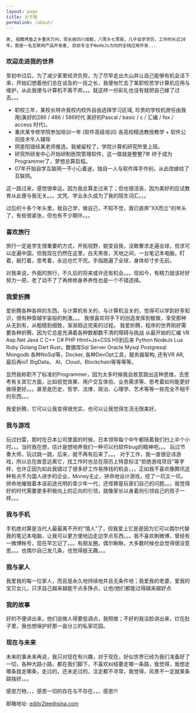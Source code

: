 ```yaml
---
layout: page
title: 关于我
permalink: /about/
---
```

```
男, 祖籍烤鱼之乡重庆万州，现长居四川成都，八零头七零尾，几乎自学学历，工作时长近20年。我是一名互联网产品开发者, 目前专注于NodeJs方向的全栈应用开发...
```

### 欢迎走进我的世界

至初中过后，为了减少家里经济负担，为了尽早走出大山并让自己能够有机会活下来，开始幻想着他们总在谈及的一技之长，我便匆忙去了某职校苦学计算机应用与维护，从此我便与计算机不离不弃。。。就这样一份彩礼也没有就把自己嫁了过去。。。

* 职校三年，某校长特许我校内校外自由选择学习区域, 珍贵的学校机房任由我用(美好的286 / 486 / 586时代 美好的Pascal / basic / c / 汇编 / fox / access 时代)。
* 重庆某专修学院参加培训一年 (软件高级培训) 各高校精选教授教学 + 软件公司技术牛人辅导
* 阴差阳错经某老师推选，我被留校了，学院计算机研究所里上班。
* 研究所研发中心开始研制医院管理软件，这一做就是整整7年 终于成为Programmer了，梦想总算启程。
* 07年开始自学互联网一不小心着迷，独自一人与软件挥手作别，从此改嫁给了互联网。

这一路过来，感觉很幸运，因为我总算走过来了；但也很沮丧，因为美好的应试教育从此便与我无关。。。文凭、学业永久成为了我的陌生词汇。。。

过后的十多个年头里，我自己学，做自己，不知不觉，我已直奔"XX而立"的年头了，有些很紧张，但也有不少期许。。。

### 喜欢旅行 ###

旅行一定是学生很重要的方式，开拓视野，蜕变自我，没敢奢求走遍全球，但求可以走遍中国，但我现在仍然在这里，白天黑夜，天地之间，一台笔记本电脑，盯着，敲打着，思考着，永远也忙不完。手指跑遍了全球，身体却寸步无前。

对我来说，外面的旅行，不久后的将来或许还有机会。。。现如今，有精力就该好好努力一把，老了动不了了再修修身养养性也是一个不错选择。

### 我爱折腾 ###

爱折腾各种各样的东西，与计算机有关的，与计算机没关的，觉得可以学到好多知识，很有种穿越宇宙般的刺激。。。
我很喜欢将手下的创造发挥到极致，享受那种从无到有，从粗糙到细致，渐渐趋近完美的过程。
我爱折腾，程序的世界刚好需要各种折腾，因为它总是充满着各种数都数不清的障碍与挑战 从最开始的汇编 VB Asp.Net Java C C++ C# PHP Html+Js+CSS H5到后来 Python NodeJs Lua Ruby Golang Dart Rust，数据库Sql Server Oracle Mysql Postgresql Mongodb 各种NoSql等，Docker, 各种DevOpt工具，服务器架构, 还有VR AR, 最后再ioT BigData， AI、Cloud，Blockchain等等等等。

显然我称职不了标准的Programmer，因为太多时候我会故意跳出这种思维，去思考有关其它方面，比如视觉效果、用户交互体验、业务需求等、思考着如何能更好做得更好。。。甚至是历史、哲学、法律、政治、心理学、艺术等等一些完全不相干的东西。。。

我爱折腾，它可以让我变得很充实，也可以让我觉得生活无限美好。

### 我与游戏 ###

玩过扫雷，那时在日本公司里面的时候，日本领导每个中午都陪着我们扫上半个小时。。。当时我在想，估计是想培养我们一种可以扫软件bug的精神吧。。。
玩过节奏大师，玩过跳一跳，后来，就不再有后来了。。。
对于工作，我一直很忌讳游戏，所以总在故意远离它，找工作时也总在简历上特意标注"拒绝游戏项目"等字样，也许正因为如此我错过了很多好工作易挣钱的机会，，，正如我不喜欢像腾讯这种有点不为国人进步的企业，Money无止，拼命地设计游戏，挖了一坑又一坑，拼命地摧毁着本该前途光明的青少年一代，还怪罪是玩家们自己的问题。。。我觉得好的时代需要更多积极向上的正向的引领，就像家长以身着则引领自己的孩子一样。。。

### 我与手机 ###

手机绝对算是当代人最最离不开的"情人"了，但我爱上它是是因为它可以偶尔代替我的笔记本电脑，让我可以更方便地边走边学点东西。。。我不喜欢刷微博，曾经有一微博帐号，现在早忘记了。。。有朋友圈，偶尔瞅瞅，大多数时候也会觉得很没意思。。。也偶尔自己发几条，也觉得挻无趣。。。

### 我与家人 ###
我爱我的每一位家人，而且是永久地持续地并且无条件地；我爱我的老婆，爱我的宝贝女儿，只求自己越来越能干点多挣点，让他/她们都能过得越来越好点

### 我的故事 ###

好的不便讲出来，他们说做人得要低调点，我照做；不好的我没脸讲出来，烂在肚子里，我也想保护好那一亩分三的私家花园。

### 现在与未来 ###
未来的事未来再说，我只对现在有兴趣，对于现在，好似世界已经为我们准备好了一切，各种大路小路，都在我们脚下，不喜欢纠结要走哪一条路，我觉得，我想走哪条就走哪条，走过的，还未走过的，注定都不寻常，我觉得，风景不一定就某条路独好。。。

感恩万物，，，感恩一切的存在与不存在，，，感恩!!!

邮箱地址: eddy2lee@sina.com
